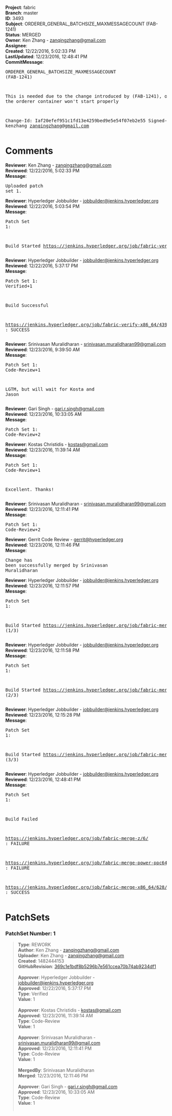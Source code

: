 <strong>Project</strong>: fabric<br><strong>Branch</strong>: master<br><strong>ID</strong>: 3493<br><strong>Subject</strong>: ORDERER_GENERAL_BATCHSIZE_MAXMESSAGECOUNT (FAB-1241)<br><strong>Status</strong>: MERGED<br><strong>Owner</strong>: Ken Zhang - zanqingzhang@gmail.com<br><strong>Assignee</strong>:<br><strong>Created</strong>: 12/22/2016, 5:02:33 PM<br><strong>LastUpdated</strong>: 12/23/2016, 12:48:41 PM<br><strong>CommitMessage</strong>:<br><pre>ORDERER_GENERAL_BATCHSIZE_MAXMESSAGECOUNT (FAB-1241)

This is needed due to the change introduced by (FAB-1241), otherwise the orderer container won't start properly

Change-Id: Iaf20efef951c1fd13e4259bed9e5e54f07eb2e55
Signed-off-by: kenzhang <zanqingzhang@gmail.com>
</pre><h1>Comments</h1><strong>Reviewer</strong>: Ken Zhang - zanqingzhang@gmail.com<br><strong>Reviewed</strong>: 12/22/2016, 5:02:33 PM<br><strong>Message</strong>: <pre>Uploaded patch set 1.</pre><strong>Reviewer</strong>: Hyperledger Jobbuilder - jobbuilder@jenkins.hyperledger.org<br><strong>Reviewed</strong>: 12/22/2016, 5:03:54 PM<br><strong>Message</strong>: <pre>Patch Set 1:

Build Started https://jenkins.hyperledger.org/job/fabric-verify-x86_64/4390/</pre><strong>Reviewer</strong>: Hyperledger Jobbuilder - jobbuilder@jenkins.hyperledger.org<br><strong>Reviewed</strong>: 12/22/2016, 5:37:17 PM<br><strong>Message</strong>: <pre>Patch Set 1: Verified+1

Build Successful 

https://jenkins.hyperledger.org/job/fabric-verify-x86_64/4390/ : SUCCESS</pre><strong>Reviewer</strong>: Srinivasan Muralidharan - srinivasan.muralidharan99@gmail.com<br><strong>Reviewed</strong>: 12/23/2016, 9:39:50 AM<br><strong>Message</strong>: <pre>Patch Set 1: Code-Review+1

LGTM, but will wait for Kosta and Jason</pre><strong>Reviewer</strong>: Gari Singh - gari.r.singh@gmail.com<br><strong>Reviewed</strong>: 12/23/2016, 10:33:05 AM<br><strong>Message</strong>: <pre>Patch Set 1: Code-Review+2</pre><strong>Reviewer</strong>: Kostas Christidis - kostas@gmail.com<br><strong>Reviewed</strong>: 12/23/2016, 11:39:14 AM<br><strong>Message</strong>: <pre>Patch Set 1: Code-Review+1

Excellent. Thanks!</pre><strong>Reviewer</strong>: Srinivasan Muralidharan - srinivasan.muralidharan99@gmail.com<br><strong>Reviewed</strong>: 12/23/2016, 12:11:41 PM<br><strong>Message</strong>: <pre>Patch Set 1: Code-Review+2</pre><strong>Reviewer</strong>: Gerrit Code Review - gerrit@hyperledger.org<br><strong>Reviewed</strong>: 12/23/2016, 12:11:46 PM<br><strong>Message</strong>: <pre>Change has been successfully merged by Srinivasan Muralidharan</pre><strong>Reviewer</strong>: Hyperledger Jobbuilder - jobbuilder@jenkins.hyperledger.org<br><strong>Reviewed</strong>: 12/23/2016, 12:11:57 PM<br><strong>Message</strong>: <pre>Patch Set 1:

Build Started https://jenkins.hyperledger.org/job/fabric-merge-z/6/ (1/3)</pre><strong>Reviewer</strong>: Hyperledger Jobbuilder - jobbuilder@jenkins.hyperledger.org<br><strong>Reviewed</strong>: 12/23/2016, 12:11:58 PM<br><strong>Message</strong>: <pre>Patch Set 1:

Build Started https://jenkins.hyperledger.org/job/fabric-merge-power-ppc64le/6/ (2/3)</pre><strong>Reviewer</strong>: Hyperledger Jobbuilder - jobbuilder@jenkins.hyperledger.org<br><strong>Reviewed</strong>: 12/23/2016, 12:15:28 PM<br><strong>Message</strong>: <pre>Patch Set 1:

Build Started https://jenkins.hyperledger.org/job/fabric-merge-x86_64/628/ (3/3)</pre><strong>Reviewer</strong>: Hyperledger Jobbuilder - jobbuilder@jenkins.hyperledger.org<br><strong>Reviewed</strong>: 12/23/2016, 12:48:41 PM<br><strong>Message</strong>: <pre>Patch Set 1:

Build Failed 

https://jenkins.hyperledger.org/job/fabric-merge-z/6/ : FAILURE

https://jenkins.hyperledger.org/job/fabric-merge-power-ppc64le/6/ : FAILURE

https://jenkins.hyperledger.org/job/fabric-merge-x86_64/628/ : SUCCESS</pre><h1>PatchSets</h1><h3>PatchSet Number: 1</h3><blockquote><strong>Type</strong>: REWORK<br><strong>Author</strong>: Ken Zhang - zanqingzhang@gmail.com<br><strong>Uploader</strong>: Ken Zhang - zanqingzhang@gmail.com<br><strong>Created</strong>: 1482444153<br><strong>GitHubRevision</strong>: [369c1e1bdf8b5296b7e561ccea70b74ab9234df1](https://github.com/hyperledger/fabric/commit/369c1e1bdf8b5296b7e561ccea70b74ab9234df1)<br><br><strong>Approver</strong>: Hyperledger Jobbuilder - jobbuilder@jenkins.hyperledger.org<br><strong>Approved</strong>: 12/22/2016, 5:37:17 PM<br><strong>Type</strong>: Verified<br><strong>Value</strong>: 1<br><br><strong>Approver</strong>: Kostas Christidis - kostas@gmail.com<br><strong>Approved</strong>: 12/23/2016, 11:39:14 AM<br><strong>Type</strong>: Code-Review<br><strong>Value</strong>: 1<br><br><strong>Approver</strong>: Srinivasan Muralidharan - srinivasan.muralidharan99@gmail.com<br><strong>Approved</strong>: 12/23/2016, 12:11:41 PM<br><strong>Type</strong>: Code-Review<br><strong>Value</strong>: 1<br><br><strong>MergedBy</strong>: Srinivasan Muralidharan<br><strong>Merged</strong>: 12/23/2016, 12:11:46 PM<br><br><strong>Approver</strong>: Gari Singh - gari.r.singh@gmail.com<br><strong>Approved</strong>: 12/23/2016, 10:33:05 AM<br><strong>Type</strong>: Code-Review<br><strong>Value</strong>: 1<br><br></blockquote>